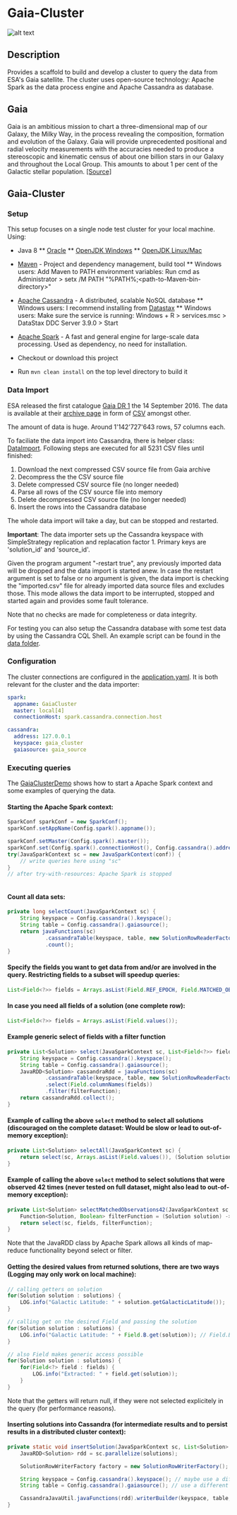 # Gaia-Cluster

![alt text](../master/src/main/resources/gaia.gif "Gaia")

## Description

Provides a scaffold to build and develop a cluster to query the data from ESA's Gaia satellite. The cluster uses open-source technology: Apache Spark as the data process engine
and Apache Cassandra as database.

## Gaia

Gaia is an ambitious mission to chart a three-dimensional map of our Galaxy, the Milky Way, in the process revealing the composition, formation and evolution of the Galaxy.
Gaia will provide unprecedented positional and radial velocity measurements with the accuracies needed to produce a stereoscopic and kinematic census of about one billion stars
in our Galaxy and throughout the Local Group. This amounts to about 1 per cent of the Galactic stellar population.
[[Source]](http://sci.esa.int/gaia/)

## Gaia-Cluster

### Setup

This setup focuses on a single node test cluster for your local machine. Using:
* Java 8
  ** [Oracle](http://www.oracle.com/technetwork/java/javase/downloads/jdk8-downloads-2133151.html)
  ** [OpenJDK Windows](https://developers.redhat.com/products/openjdk/download/)
  ** [OpenJDK Linux/Mac](http://openjdk.java.net/install/index.html)

* [Maven](https://maven.apache.org/) - Project and dependency management, build tool
  ** Windows users: Add Maven to PATH environment variables: Run cmd as Administrator > setx /M PATH "%PATH%;\<path-to-Maven-bin-directory>"
* [Apache Cassandra](http://cassandra.apache.org/) - A distributed, scalable NoSQL database
  ** Windows users: I recommend installing from [Datastax](https://www.datastax.com/2012/01/getting-started-with-apache-cassandra-on-windows-the-easy-way)
  ** Windows users: Make sure the service is running: Windows + R > services.msc > DataStax DDC Server 3.9.0 > Start
* [Apache Spark](http://spark.apache.org/) - A fast and general engine for large-scale data processing. Used as dependency, no need for installation.
* Checkout or download this project
* Run `mvn clean install` on the top level directory to build it

### Data Import
ESA released the first catalogue [Gaia DR 1](https://www.cosmos.esa.int/web/gaia/release) the 14 September 2016.
The data is available at their [archive page](https://gea.esac.esa.int/archive/) in form of [CSV](http://cdn.gea.esac.esa.int/Gaia/gaia_source/csv/) amongst other.

The amount of data is huge. Around  1'142'727'643 rows, 57 columns each.

To faciliate the data import into Cassandra, there is helper class: [DataImport](../master/src/main/java/DataImport.java). Following steps are executed for all 5231 CSV files until finished:

1. Download the next compressed CSV source file from Gaia archive
2. Decompress the the CSV source file
3. Delete compressed CSV source file (no longer needed)
4. Parse all rows of the CSV source file into memory
5. Delete decompressed CSV source file (no longer needed)
6. Insert the rows into the Cassandra database

The whole data import will take a day, but can be stopped and restarted.

**Important**: The data importer sets up the Cassandra keyspace with SimpleStrategy replication and replacation factor 1. Primary keys are 'solution_id' and 'source_id'.

Given the program argument "-restart true", any previously imported data will be dropped and the data import is started anew. In case the restart argument is set to false or no argument is given,
the data import is checking the "imported.csv" file for already imported data source files and excludes those. This mode allows the data import to be  interrupted, stopped and started again and
provides some fault tolerance.
 
Note that no checks are made for completeness or data integrity.

For testing you can also setup the Cassandra database with some test data by using the Cassandra CQL Shell. An example script can be found in the [data folder](../master/src/main/resources/data/cassandra_init.txt).

### Configuration

The cluster connections are configured in the [application.yaml](../master/src/main/resources/config/application.yaml). It is both relevant for the cluster and the data importer:

``` yaml
spark:
  appname: GaiaCluster
  master: local[4]
  connectionHost: spark.cassandra.connection.host

cassandra:
  address: 127.0.0.1
  keyspace: gaia_cluster
  gaiasource: gaia_source
 ```

### Executing queries
The [GaiaClusterDemo](../master/src/main/java/GaiaClusterDemo.java) shows how to start a Apache Spark context and some examples of querying the data.

#### Starting the Apache Spark context:

``` java
SparkConf sparkConf = new SparkConf();
sparkConf.setAppName(Config.spark().appname());

sparkConf.setMaster(Config.spark().master());
sparkConf.set(Config.spark().connectionHost(), Config.cassandra().address());
try(JavaSparkContext sc = new JavaSparkContext(conf)) {
    // write queries here using "sc"
}
// after try-with-resources: Apache Spark is stopped
		
```

#### Count all data sets:
``` java
private long selectCount(JavaSparkContext sc) {
	String keyspace = Config.cassandra().keyspace();
	String table = Config.cassandra().gaiasource();
	return javaFunctions(sc)
			.cassandraTable(keyspace, table, new SolutionRowReaderFactory(Field.SOLUTION_ID)) // using one of the primary keys.
			.count();
}
```

#### Specify the fields you want to get data from and/or are involved in the query. Restricting fields to a subset will speedup queries:
``` java
List<Field<?>> fields = Arrays.asList(Field.REF_EPOCH, Field.MATCHED_OBSERVATIONS, Field.L, Field.B);
```

#### In case you need all fields of a solution (one complete row):
``` java
List<Field<?>> fields = Arrays.asList(Field.values());
```


#### Example generic select of fields with a filter function
``` java
private List<Solution> select(JavaSparkContext sc, List<Field<?>> fields, Function<Solution, Boolean> filterFunction) {
	String keyspace = Config.cassandra().keyspace();
	String table = Config.cassandra().gaiasource();
	JavaRDD<Solution> cassandraRdd = javaFunctions(sc)
			.cassandraTable(keyspace, table, new SolutionRowReaderFactory(fields))
			.select(Field.columnNames(fields))
			.filter(filterFunction);
	return cassandraRdd.collect();
}
```

#### Example of calling the above `select` method to select all solutions (discouraged on the complete dataset: Would be slow or lead to out-of-memory exception):
``` java
private List<Solution> selectAll(JavaSparkContext sc) {
	return select(sc, Arrays.asList(Field.values()), (Solution solution) -> true);
}
```

#### Example of calling the above `select` method to select solutions that were observed 42 times (never tested on full dataset, might also lead to out-of-memory exception):
``` java
private List<Solution> selectMatchedObservations42(JavaSparkContext sc, List<Field<?>> fields) {
	Function<Solution, Boolean> filterFunction = (Solution solution) -> Objects.equals(solution.getMatchedObservations(), 42);
	return select(sc, fields, filterFunction);
}
```

Note that the JavaRDD class by Apache Spark allows all kinds of map-reduce functionality beyond select or filter.

#### Getting the desired values from returned solutions, there are two ways (Logging may only work on local machine):
``` java
// calling getters on solution
for(Solution solution : solutions) {
    LOG.info("Galactic Latitude: " + solution.getGalacticLatitude());
}

// calling get on the desired Field and passing the solution
for(Solution solution : solutions) {
    LOG.info("Galactic Latitude: " + Field.B.get(solution)); // Field.B is the galactic latitude field
}

// also Field makes generic access possible
for(Solution solution : solutions) {
    for(Field<?> field : fields) {
        LOG.info("Extracted: " + field.get(solution));
    }
}

```

Note that the getters will return null, if they were not selected explicitely in the query (for performance reasons).

#### Inserting solutions into Cassandra (for intermediate results and to persist results in a distributed cluster context):
``` java
private static void insertSolution(JavaSparkContext sc, List<Solution> solutions) {
	JavaRDD<Solution> rdd = sc.parallelize(solutions);

	SolutionRowWriterFactory factory = new SolutionRowWriterFactory();

	String keyspace = Config.cassandra().keyspace(); // maybe use a different keyspace
	String table = Config.cassandra().gaiasource(); // use a different table !!

	CassandraJavaUtil.javaFunctions(rdd).writerBuilder(keyspace, table, factory).saveToCassandra();
}
```














